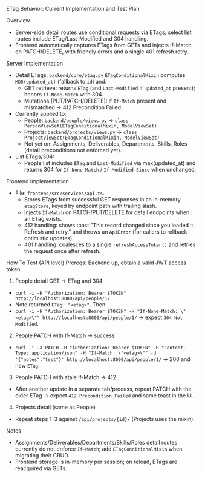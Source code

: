 ETag Behavior: Current Implementation and Test Plan

Overview
- Server-side detail routes use conditional requests via ETags; select list routes include ETag/Last-Modified and 304 handling.
- Frontend automatically captures ETags from GETs and injects If-Match on PATCH/DELETE, with friendly errors and a single 401 refresh retry.

Server Implementation
- Detail ETags: `backend/core/etag.py` `ETagConditionalMixin` computes `MD5(updated_at)` (fallback to `id`) and:
  - GET retrieve: returns `ETag` (and `Last-Modified` if `updated_at` present); honors `If-None-Match` with 304.
  - Mutations (PUT/PATCH/DELETE): if `If-Match` present and mismatched → 412 Precondition Failed.
- Currently applied to:
  - People: `backend/people/views.py` → `class PersonViewSet(ETagConditionalMixin, ModelViewSet)`
  - Projects: `backend/projects/views.py` → `class ProjectViewSet(ETagConditionalMixin, ModelViewSet)`
  - Not yet on: Assignments, Deliverables, Departments, Skills, Roles (detail preconditions not enforced yet).
- List ETags/304:
  - People list includes `ETag` and `Last-Modified` via max(updated_at) and returns 304 for `If-None-Match` / `If-Modified-Since` when unchanged.

Frontend Implementation
- File: `frontend/src/services/api.ts`.
  - Stores ETags from successful GET responses in an in-memory `etagStore`, keyed by endpoint path with trailing slash.
  - Injects `If-Match` on PATCH/PUT/DELETE for detail endpoints when an ETag exists.
  - 412 handling: shows toast "This record changed since you loaded it. Refresh and retry." and throws an `ApiError` (for callers to rollback optimistic updates).
  - 401 handling: coalesces to a single `refreshAccessToken()` and retries the request once after refresh.

How To Test (API level)
Prereqs: Backend up, obtain a valid JWT access token.

1) People detail GET → ETag and 304
- `curl -i -H "Authorization: Bearer $TOKEN" http://localhost:8000/api/people/1/`
- Note returned `ETag: "<etag>"`. Then:
- `curl -i -H "Authorization: Bearer $TOKEN" -H "If-None-Match: \"<etag>\"" http://localhost:8000/api/people/1/` → expect `304 Not Modified`.

2) People PATCH with If-Match → success
- `curl -i -X PATCH -H "Authorization: Bearer $TOKEN" -H "Content-Type: application/json" -H "If-Match: \"<etag>\"" -d '{"notes":"test"}' http://localhost:8000/api/people/1/` → 200 and new `ETag`.

3) People PATCH with stale If-Match → 412
- After another update in a separate tab/process, repeat PATCH with the older ETag → expect `412 Precondition Failed` and same toast in the UI.

4) Projects detail (same as People)
- Repeat steps 1–3 against `/api/projects/{id}/` (Projects uses the mixin).

Notes
- Assignments/Deliverables/Departments/Skills/Roles detail routes currently do not enforce `If-Match`; add `ETagConditionalMixin` when migrating their CRUD.
- Frontend storage is in-memory per session; on reload, ETags are reacquired via GETs.

